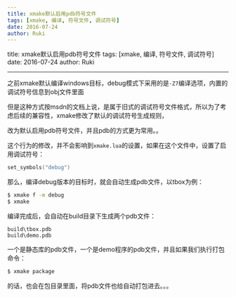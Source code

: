 ```yaml
---
title: xmake默认启用pdb符号文件
tags: [xmake, 编译, 符号文件, 调试符号]
date: 2016-07-24
author: Ruki
---
```


title: xmake默认启用pdb符号文件
tags: [xmake, 编译, 符号文件, 调试符号]
date: 2016-07-24
author: Ruki

---
之前xmake默认编译windows目标，debug模式下采用的是`-Z7`编译选项，内置的调试符号信息到obj文件里面

但是这种方式按msdn的文档上说，是属于旧式的调试符号文件格式，所以为了考虑后续的兼容性，xmake修改了默认的调试符号生成规则，

改为默认启用pdb符号文件，并且pdb的方式更为常用。。

这个行为的修改，并不会影响到`xmake.lua`的设置，如果在这个文件中，设置了启用调试符号：

```lua
set_symbols("debug")
```

那么，编译debug版本的目标时，就会自动生成pdb文件，以tbox为例：

```bash
$ xmake f -m debug
$ xmake
```

编译完成后，会自动在build目录下生成两个pdb文件：

```
build\tbox.pdb
build\demo.pdb
```




一个是静态库的pdb文件，一个是demo程序的pdb文件，并且如果我们执行打包命令：

```bash
$ xmake package
```

的话，也会在包目录里面，将pdb文件也给自动打包进去。。。